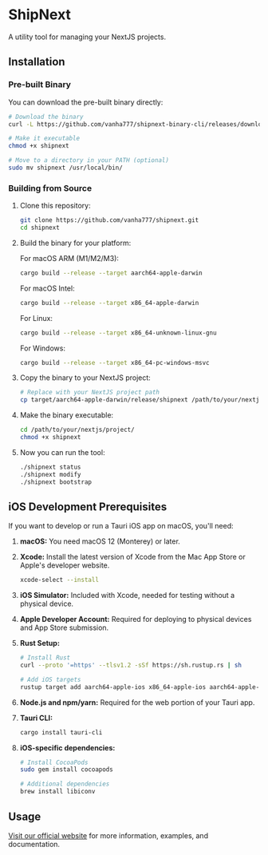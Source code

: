 # ShipNext

A utility tool for managing your NextJS projects.

## Installation

### Pre-built Binary

You can download the pre-built binary directly:

```bash
# Download the binary
curl -L https://github.com/vanha777/shipnext-binary-cli/releases/download/alpha/shipnext -o shipnext

# Make it executable
chmod +x shipnext

# Move to a directory in your PATH (optional)
sudo mv shipnext /usr/local/bin/
```

### Building from Source

1. Clone this repository:
   ```bash
   git clone https://github.com/vanha777/shipnext.git
   cd shipnext
   ```

2. Build the binary for your platform:

   For macOS ARM (M1/M2/M3):
   ```bash
   cargo build --release --target aarch64-apple-darwin
   ```

   For macOS Intel:
   ```bash
   cargo build --release --target x86_64-apple-darwin
   ```

   For Linux:
   ```bash
   cargo build --release --target x86_64-unknown-linux-gnu
   ```

   For Windows:
   ```bash
   cargo build --release --target x86_64-pc-windows-msvc
   ```

3. Copy the binary to your NextJS project:
   ```bash
   # Replace with your NextJS project path
   cp target/aarch64-apple-darwin/release/shipnext /path/to/your/nextjs/project/
   ```

4. Make the binary executable:
   ```bash
   cd /path/to/your/nextjs/project/
   chmod +x shipnext
   ```

5. Now you can run the tool:
   ```bash
   ./shipnext status
   ./shipnext modify
   ./shipnext bootstrap
   ```

## iOS Development Prerequisites

If you want to develop or run a Tauri iOS app on macOS, you'll need:

1. **macOS:** You need macOS 12 (Monterey) or later.

2. **Xcode:** Install the latest version of Xcode from the Mac App Store or Apple's developer website.
   ```bash
   xcode-select --install
   ```

3. **iOS Simulator:** Included with Xcode, needed for testing without a physical device.

4. **Apple Developer Account:** Required for deploying to physical devices and App Store submission.

5. **Rust Setup:**
   ```bash
   # Install Rust
   curl --proto '=https' --tlsv1.2 -sSf https://sh.rustup.rs | sh
   
   # Add iOS targets
   rustup target add aarch64-apple-ios x86_64-apple-ios aarch64-apple-ios-sim
   ```

6. **Node.js and npm/yarn:** Required for the web portion of your Tauri app.

7. **Tauri CLI:**
   ```bash
   cargo install tauri-cli
   ```

8. **iOS-specific dependencies:**
   ```bash
   # Install CocoaPods
   sudo gem install cocoapods
   
   # Additional dependencies
   brew install libiconv
   ```

## Usage
[Visit our official website](https://shipnext-fast.vercel.app) for more information, examples, and documentation.

